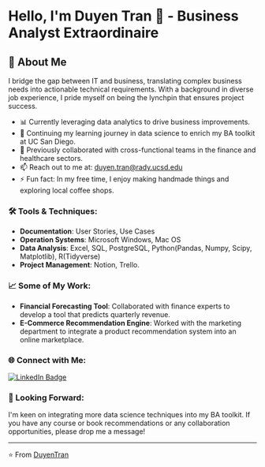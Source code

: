# Hello, I'm Duyen Tran 👋 - Business Analyst Extraordinaire

## 🌟 About Me

I bridge the gap between IT and business, translating complex business needs into actionable technical requirements. 
With a background in diverse job experience, I pride myself on being the lynchpin that ensures project success.

- 📊 Currently leveraging data analytics to drive business improvements.
- 📘 Continuing my learning journey in data science to enrich my BA toolkit at UC San Diego.
- 💼 Previously collaborated with cross-functional teams in the finance and healthcare sectors.
- 📫 Reach out to me at: [duyen.tran@rady.ucsd.edu](mailto:duyen.tran@rady.ucsd.edu)
- ⚡ Fun fact: In my free time, I enjoy making handmade things and exploring local coffee shops.

### 🛠️ Tools & Techniques:

- **Documentation**: User Stories, Use Cases
- **Operation Systems**: Microsoft Windows, Mac OS
- **Data Analysis**: Excel, SQL, PostgreSQL, Python(Pandas, Numpy, Scipy, Matplotlib), R(Tidyverse)
- **Project Management**: Notion, Trello.

### 📈 Some of My Work:

- **Financial Forecasting Tool**: Collaborated with finance experts to develop a tool that predicts quarterly revenue.
- **E-Commerce Recommendation Engine**: Worked with the marketing department to integrate a product recommendation system into an online marketplace.
  
### 🌐 Connect with Me:

[![LinkedIn Badge](linkedin.com/in/duyentran14/)](https://www.linkedin.com/in/duyentran14/)

### 🎯 Looking Forward:

I'm keen on integrating more data science techniques into my BA toolkit. If you have any course or book recommendations or any collaboration opportunities, please drop me a message!

---

⭐️ From [DuyenTran](https://github.com/rsm-dtt006)


<!---
rsm-dtt006/rsm-dtt006 is a ✨ special ✨ repository because its `README.md` (this file) appears on your GitHub profile.
You can click the Preview link to take a look at your changes.
--->
